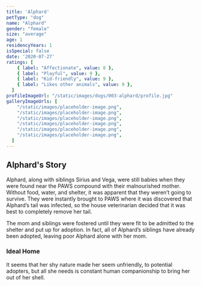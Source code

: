 ```yaml
---
title: 'Alphard'
petType: "dog"
name: "Alphard"
gender: "female"
size: "average"
age: 1
residencyYears: 1
isSpecial: false
date: '2020-07-27'
ratings: [
    { label: "Affectionate", value: 8 },
    { label: "Playful", value: 9 },
    { label: "Kid-friendly", value: 9 },
    { label: "Likes other animals", value: 9 },
  ]
profileImageUrl: "/static/images/dogs/003-alphard/profile.jpg"
galleryImageUrls: [
    "/static/images/placeholder-image.png",
    "/static/images/placeholder-image.png",
    "/static/images/placeholder-image.png",
    "/static/images/placeholder-image.png",
    "/static/images/placeholder-image.png",
    "/static/images/placeholder-image.png",
  ]
---
```


## Alphard's Story

Alphard, along with siblings Sirius and Vega, were still babies when they were found near the PAWS compound with their malnourished mother. Without food, water, and shelter, it was apparent that they weren’t going to survive. They were instantly brought to PAWS where it was discovered that Alphard’s tail was infected, so the house veterinarian decided that it was best to completely remove her tail.

The mom and siblings were fostered until they were fit to be admitted to the shelter and put up for adoption. In fact, all of Alphard’s siblings have already been adopted, leaving poor Alphard alone with her mom.

### Ideal Home

It seems that her shy nature made her seem unfriendly, to potential adopters, but all she needs is constant human companionship to bring her out of her shell.
